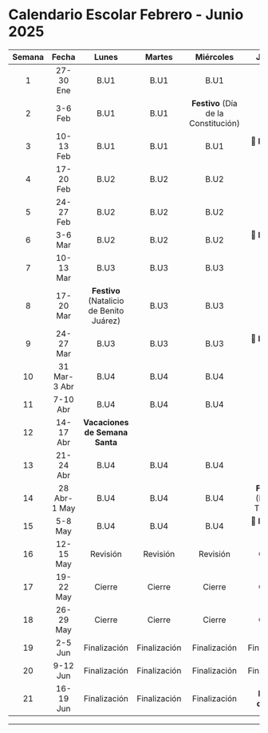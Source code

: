 
# Calendario Escolar Febrero - Junio 2025

| Semana |   Fecha    |   Lunes    |   Martes   |   Miércoles   |   Jueves          |
|:------:|:----------:|:----------:|:----------:|:-------------:|:-----------------:|
|   1    | 27-30 Ene  |    B.U1    |    B.U1    |      B.U1     |      B.U1         |
|   2    | 3-6 Feb    |    B.U1    |    B.U1    | **Festivo** (Día de la Constitución) | B.U1 |
|   3    | 10-13 Feb  |    B.U1    |    B.U1    |      B.U1     | **📝 Examen U1**  |
|   4    | 17-20 Feb  |    B.U2    |    B.U2    |      B.U2     |      B.U2         |
|   5    | 24-27 Feb  |    B.U2    |    B.U2    |      B.U2     |      B.U2         |
|   6    | 3-6 Mar    |    B.U2    |    B.U2    |      B.U2     | **📝 Examen U2**  |
|   7    | 10-13 Mar  |    B.U3    |    B.U3    |      B.U3     |      B.U3         |
|   8    | 17-20 Mar  | **Festivo** (Natalicio de Benito Juárez) | B.U3 |      B.U3     |      B.U3         |
|   9    | 24-27 Mar  |    B.U3    |    B.U3    |      B.U3     | **📝 Examen U3**  |
|  10    | 31 Mar-3 Abr |   B.U4    |    B.U4    |      B.U4     |      B.U4         |
|  11    | 7-10 Abr   |    B.U4    |    B.U4    |      B.U4     |      B.U4         |
|  12    | 14-17 Abr  | **Vacaciones de Semana Santa**           |                   |                   |                 |
|  13    | 21-24 Abr  |    B.U4    |    B.U4    |      B.U4     |      B.U4         |
|  14    | 28 Abr-1 May |   B.U4    |    B.U4    |      B.U4     | **Festivo** (Día del Trabajo) |
|  15    | 5-8 May    |    B.U4    |    B.U4    |      B.U4     | **📝 Examen U4**  |
|  16    | 12-15 May  |    Revisión |    Revisión |      Revisión |      Cierre       |
|  17    | 19-22 May  |    Cierre   |    Cierre   |      Cierre   |      Cierre       |
|  18    | 26-29 May  |    Cierre   |    Cierre   |      Cierre   |      Cierre       |
|  19    | 2-5 Jun    | Finalización | Finalización | Finalización | Finalización     |
|  20    | 9-12 Jun   | Finalización | Finalización | Finalización | Finalización     |
|  21    | 16-19 Jun  | Finalización | Finalización | Finalización | **Fin de cursos** |

---
